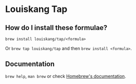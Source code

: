 # Louiskang Tap

## How do I install these formulae?

`brew install louiskang/tap/<formula>`

Or `brew tap louiskang/tap` and then `brew install <formula>`.

## Documentation

`brew help`, `man brew` or check [Homebrew's documentation](https://docs.brew.sh).

